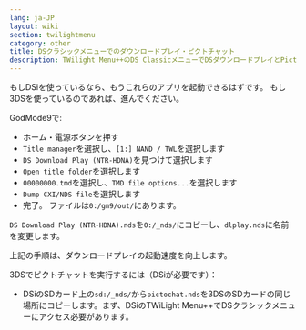 ```yaml
---
lang: ja-JP
layout: wiki
section: twilightmenu
category: other
title: DSクラシックメニューでのダウンロードプレイ・ピクトチャット
description: TWilight Menu++のDS ClassicメニューでDSダウンロードプレイとPictochatを起動する方法
---
```


もしDSiを使っているなら、もうこれらのアプリを起動できるはずです。 もし3DSを使っているのであれば、進んでください。

GodMode9で:
- ホーム・電源ボタンを押す
- `Title manager`を選択し、`[1:] NAND / TWL`を選択します
- `DS Download Play (NTR-HDNA)`を見つけて選択します
- `Open title folder`を選択します
- `00000000.tmd`を選択し、`TMD file options...`を選択します
- `Dump CXI/NDS file`を選択します
- 完了。 ファイルは`0:/gm9/out/`にあります。

`DS Download Play (NTR-HDNA).nds`を`0:/_nds/`にコピーし、`dlplay.nds`に名前を変更します。

上記の手順は、ダウンロードプレイの起動速度を向上します。

3DSでピクトチャットを実行するには（DSiが必要です）：
- DSiのSDカード上の`sd:/_nds/`から`pictochat.nds`を3DSのSDカードの同じ場所にコピーします。まず、DSiのTWiLight Menu++でDSクラシックメニューにアクセス必要があります。
